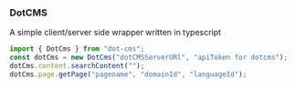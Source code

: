 ### DotCMS

A simple client/server side wrapper written in typescript

```js
import { DotCms } from "dot-cms";
const dotCms = new DotCms("dotCMSServerURl", "apiToken for dotcms");
dotCms.content.searchContent("");
dotCms.page.getPage("pagename", "domainId", "languageId");
```
